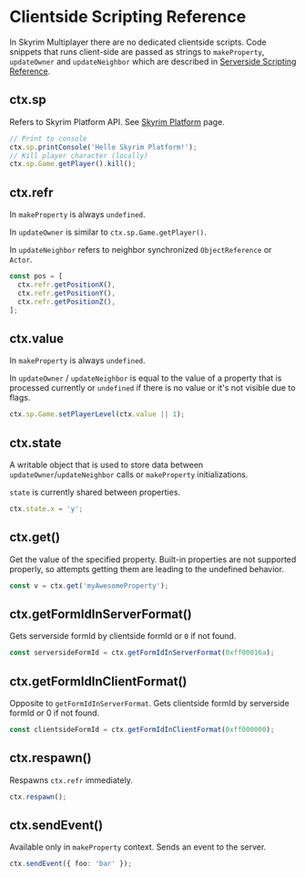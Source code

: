 # Clientside Scripting Reference

In Skyrim Multiplayer there are no dedicated clientside scripts. Code snippets that runs client-side are passed as strings to `makeProperty`, `updateOwner` and `updateNeighbor` which are described in [Serverside Scripting Reference](docs_serverside_scripting_reference.md).

## ctx.sp

Refers to Skyrim Platform API. See [Skyrim Platform](docs_skyrim_platform.md) page.

```typescript
// Print to console
ctx.sp.printConsole('Hello Skyrim Platform!');
// Kill player character (locally)
ctx.sp.Game.getPlayer().kill();
```

## ctx.refr

In `makeProperty` is always `undefined`.

In `updateOwner` is similar to `ctx.sp.Game.getPlayer()`.

In `updateNeighbor` refers to neighbor synchronized `ObjectReference` or `Actor`.

```typescript
const pos = [
  ctx.refr.getPositionX(),
  ctx.refr.getPositionY(),
  ctx.refr.getPositionZ(),
];
```

## ctx.value

In `makeProperty` is always `undefined`.

In `updateOwner` / `updateNeighbor` is equal to the value of a property that is processed currently or `undefined` if there is no value or it's not visible due to flags.

```typescript
ctx.sp.Game.setPlayerLevel(ctx.value || 1);
```

## ctx.state

A writable object that is used to store data between `updateOwner`/`updateNeighbor` calls or `makeProperty` initializations.

`state` is currently shared between properties.

```typescript
ctx.state.x = 'y';
```

## ctx.get()

Get the value of the specified property. Built-in properties are not supported properly, so attempts getting them are leading to the undefined behavior.

```typescript
const v = ctx.get('myAwesomeProperty');
```

## ctx.getFormIdInServerFormat()

Gets serverside formId by clientside formId or `0` if not found.

```typescript
const serversideFormId = ctx.getFormIdInServerFormat(0xff00016a);
```

## ctx.getFormIdInClientFormat()

Opposite to `getFormIdInServerFormat`. Gets clientside formId by serverside formId or 0 if not found.

```typescript
const clientsideFormId = ctx.getFormIdInClientFormat(0xff000000);
```

## ctx.respawn()

Respawns `ctx.refr` immediately.

```typescript
ctx.respawn();
```

## ctx.sendEvent()

Available only in `makeProperty` context. Sends an event to the server.

```typescript
ctx.sendEvent({ foo: 'bar' });
```
